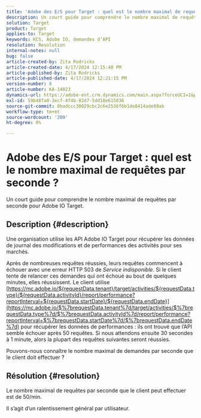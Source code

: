 ```yaml
---
title: 'Adobe des E/S pour Target : quel est le nombre maximal de requêtes par seconde ?'
description: Un court guide pour comprendre le nombre maximal de requêtes par seconde dans Adobe IO Target
solution: Target
product: Target
applies-to: Target
keywords: KCS, Adobe IO, demandes d’API
resolution: Resolution
internal-notes: null
bug: false
article-created-by: Zita Rodricks
article-created-date: 4/17/2024 12:15:40 PM
article-published-by: Zita Rodricks
article-published-date: 4/17/2024 12:21:15 PM
version-number: 8
article-number: KA-14023
dynamics-url: https://adobe-ent.crm.dynamics.com/main.aspx?forceUCI=1&pagetype=entityrecord&etn=knowledgearticle&id=cd280132-b4fc-ee11-a1ff-6045bd0065b6
exl-id: 59b487a0-2ecf-4f4b-82d7-5dd18e615036
source-git-commit: 0badccc30029cbc2c6e2536f6b1de8414ade88ab
workflow-type: tm+mt
source-wordcount: '209'
ht-degree: 0%

---
```


# Adobe des E/S pour Target : quel est le nombre maximal de requêtes par seconde ?


Un court guide pour comprendre le nombre maximal de requêtes par seconde pour Adobe IO Target.

## Description {#description}


Une organisation utilise les API Adobe IO Target pour récupérer les données de journal des modifications et de performances des activités pour ses marchés.

Après de nombreuses requêtes réussies, leurs requêtes commencent à échouer avec une erreur HTTP 503 de *Service indisponible*. Si le client tente de relancer ces demandes qui ont échoué au bout de quelques minutes, elles réussissent. Le client utilise [https://mc.adobe.io/${requestData.tenant}/target/activities/${requestData.type}/${requestData.activityId}/report/performance?reportInterval=${requestData.startDate}/${requestData.endDate}](https://mc.adobe.io/$%7brequestData.tenant%7d/target/activities/$%7brequestData.type%7d/$%7brequestData.activityId%7d/report/performance?reportInterval=$%7brequestData.startDate%7d/$%7brequestData.endDate%7d) pour récupérer les données de performances : ils ont trouvé que l’API semble échouer après 50 requêtes. Si nous attendons ensuite 30 secondes à 1 minute, alors la plupart des requêtes suivantes seront réussies.

Pouvons-nous connaître le nombre maximal de demandes par seconde que le client doit effectuer ?


## Résolution {#resolution}


Le nombre maximal de requêtes par seconde que le client peut effectuer est de 50/min.

Il s’agit d’un ralentissement général par utilisateur.
